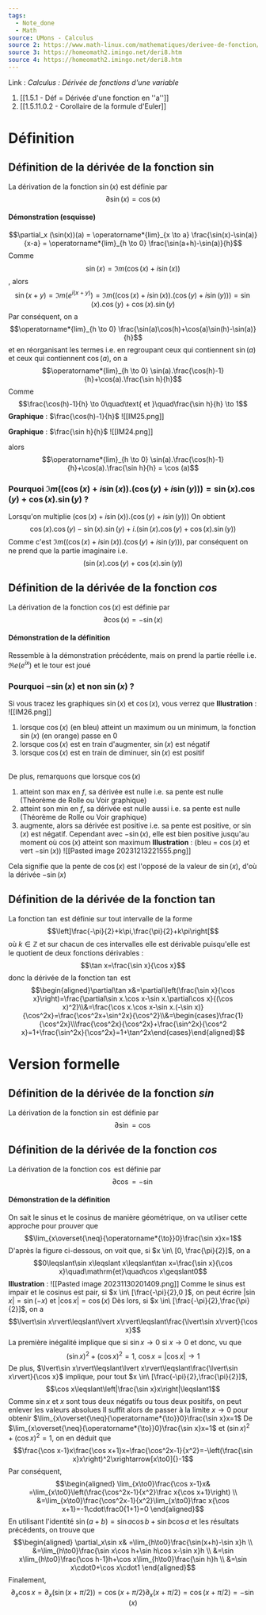 ```yaml
---
tags:
  - Note_done
  - Math
source: UMons - Calculus
source 2: https://www.math-linux.com/mathematiques/derivee-de-fonction/article/derivee-de-arctan-x
source 3: https://homeomath2.imingo.net/deri8.htm
source 4: https://homeomath2.imingo.net/deri8.htm
---
```


Link :
_Calculus : Dérivée de fonctions d'une variable_
1. [[1.5.1 - Déf = Dérivée d'une fonction en ''a'']]
2. [[1.5.11.0.2 - Corollaire de la formule d'Euler]]

# Définition
## Définition de la dérivée de la fonction $\sin$ 
La dérivation de la fonction $\operatorname{sin}(x)$ est définie par $$\partial \operatorname{sin}(x) = \operatorname{cos}(x)$$
#### Démonstration (esquisse)
$$\partial_x (\sin(x))(a) = \operatorname*{lim}_{x \to a} \frac{\sin(x)-\sin(a)}{x-a} = \operatorname*{lim}_{h \to 0} \frac{\sin(a+h)-\sin(a)}{h}$$
Comme $$\sin(x) = \Im m(\cos(x)+i \sin(x))$$, alors $$\sin(x+y) = \Im{m}(e^{i(x+y)}) = \Im{m}((\cos(x)+i\sin(x)).(\cos(y)+i\sin(y))) = \sin(x).\cos(y)+ \cos(x).\sin(y)$$Par conséquent, on a $$\operatorname*{lim}_{h \to 0} \frac{\sin(a)\cos(h)+\cos(a)\sin(h)-\sin(a)}{h}$$ et en réorganisant les termes i.e. en regroupant ceux qui contiennent $\sin(a)$ et ceux qui contiennent $\cos(a)$, on a  $$\operatorname*{lim}_{h \to 0} \sin(a).\frac{\cos(h)-1}{h}+\cos(a).\frac{\sin h}{h}$$ Comme $$\frac{\cos(h)-1}{h} \to 0\quad\text{ et }\quad\frac{\sin h}{h} \to 1$$ 
**Graphique** : $\frac{\cos(h)-1}{h}$ 
![[IM25.png]]

**Graphique** : $\frac{\sin h}{h}$
![[IM24.png]]

alors $$\operatorname*{lim}_{h \to 0} \sin(a).\frac{\cos(h)-1}{h}+\cos(a).\frac{\sin h}{h} = \cos (a)$$ 

### Pourquoi $\Im{m}((\cos(x)+i\sin(x)).(\cos(y)+i\sin(y))) = \sin(x).\cos(y)+ \cos(x).\sin(y)$ ?
Lorsqu'on multiplie $(\cos(x)+i\sin(x)).(\cos(y)+i\sin(y)))$ 
On obtient $$\cos(x).\cos(y) - \sin(x).\sin(y)+ i.(\sin(x).\cos(y)+\cos(x).\sin(y))$$Comme c'est $\Im{m}((\cos(x)+i\sin(x)).(\cos(y)+i\sin(y)))$, par conséquent on ne prend que la partie imaginaire i.e. $$(\sin(x).\cos(y)+\cos(x).\sin(y))$$
## Définition de la dérivée de la fonction $cos$ 
La dérivation de la fonction $\operatorname{cos}(x)$ est définie par $$\partial \operatorname{cos}(x) = -\operatorname{sin}(x)$$
#### Démonstration de la définition
Ressemble à la démonstration précédente, mais on prend la partie réelle i.e. $\Re{e}(e^{ix})$ et le tour est joué

### Pourquoi $-\sin(x)$ et non $\sin(x)$ ?
Si vous tracez les graphiques $\sin(x)$ et $\cos(x)$, vous verrez que
**Illustration** :
![[IM26.png]]
1. lorsque $\cos(x)$ (en bleu) atteint un maximum ou un minimum, la fonction $\sin(x)$ (en orange) passe en 0
2. lorsque $\cos(x)$ est en train d'augmenter, $\sin(x)$ est négatif
3. lorsque $\cos(x)$ est en train de diminuer, $\sin(x)$ est positif

\
De plus, remarquons que lorsque $\cos(x)$ 
1. atteint son max en $f$, sa dérivée est nulle i.e. sa pente est nulle (Théorème de Rolle ou Voir graphique)
2. atteint son min en $f$, sa dérivée est nulle aussi i.e. sa pente est nulle (Théorème de Rolle ou Voir graphique)
3. augmente, alors sa dérivée est positive i.e. sa pente est positive, or $\sin(x)$ est négatif.  Cependant avec $-\sin(x)$, elle est bien positive jusqu'au moment où $\cos(x)$ atteint son maximum
**Illustration** : (bleu = $\cos(x)$ et vert $-\sin(x)$)
![[Pasted image 20231213221555.png]]


Cela signifie que la pente de $\cos(x)$ est l'opposé de la valeur de $\sin(x)$, d'où la dérivée $-\sin(x)$ 

## Définition de la dérivée de la fonction $\tan$ 
La fonction $\tan$ est définie sur tout intervalle de la forme $$\left]\frac{-\pi}{2}+k\pi,\frac{\pi}{2}+k\pi\right[$$ où $k\in\mathbb{Z}$ et sur chacun de ces intervalles elle est dérivable puisqu'elle est le quotient de deux fonctions dérivables : $$\tan x=\frac{\sin x}{\cos x}$$ donc la dérivée de la fonction $\tan$ est $$\begin{aligned}\partial\tan x&=\partial\left(\frac{\sin x}{\cos x}\right)=\frac{\partial\sin x.\cos x-\sin x.\partial\cos x}{(\cos x)^2}\\&=\frac{\cos x.\cos x-\sin x.(-\sin x)}{\cos^2x}=\frac{\cos^2x+\sin^2x}{\cos^2}\\&=\begin{cases}\frac{1}{\cos^2x}\\\frac{\cos^2x}{\cos^2x}+\frac{\sin^2x}{\cos^2 x}=1+\frac{\sin^2x}{\cos^2x}=1+\tan^2x\end{cases}\end{aligned}$$
# Version formelle
## Définition de la dérivée de la fonction $sin$ 
La dérivation de la fonction $\operatorname{sin}$ est définie par $$\partial \operatorname{sin} = \operatorname{cos}$$
## Définition de la dérivée de la fonction $cos$ 
La dérivation de la fonction $\operatorname{cos}$ est définie par $$\partial \operatorname{cos} = -\operatorname{sin}$$
#### Démonstration de la définition
On sait le sinus et le cosinus de manière géométrique, on va utiliser cette approche pour prouver que $$\lim_{x\overset{\neq}{\operatorname*{\to}}0}\frac{\sin x}x=1$$D'après la figure ci-dessous, on voit que, si $x \in\ [0, \frac{\pi}{2}]$, on a $$0\leqslant\sin x\leqslant x\leqslant\tan x=\frac{\sin x}{\cos x}\quad\mathrm{et}\quad\cos x\geqslant0$$
**Illustration** :
![[Pasted image 20231130201409.png]]
Comme le sinus est impair et le cosinus est pair, si $x \in\ [\frac{-\pi}{2},0 ]$, on peut écrire $|\operatorname{sin}x |= \operatorname{sin}(-x)$ et $|\operatorname{cos}x |= \operatorname{cos}(x)$
Dès lors, si $x \in\ [\frac{-\pi}{2},\frac{\pi}{2}]$, on a $$\lvert\sin x\rvert\leqslant\lvert x\rvert\leqslant\frac{\lvert\sin x\rvert}{\cos x}$$
La première inégalité implique que si $\operatorname{sin}x \to 0$ si $x\to 0$ et donc, vu que $$(\operatorname{sin}x)^2+(\operatorname{cos}x)^2= 1,\  \operatorname{cos}x = |\operatorname{cos}x| \to 1$$ De plus, $\lvert\sin x\rvert\leqslant\lvert x\rvert\leqslant\frac{\lvert\sin x\rvert}{\cos x}$ implique, pour tout $x \in\ [\frac{-\pi}{2},\frac{\pi}{2}]$, $$\cos x\leqslant\left|\frac{\sin x}x\right|\leqslant1$$
Comme $\operatorname{sin}x$ et $x$ sont tous deux négatifs ou tous deux positifs, on peut enlever les valeurs absolues
Il suffit alors de passer à la limite $x\to 0$ pour obtenir $\lim_{x\overset{\neq}{\operatorname*{\to}}0}\frac{\sin x}x=1$
De $\lim_{x\overset{\neq}{\operatorname*{\to}}0}\frac{\sin x}x=1$ et $(\operatorname{sin}x)^2+(\operatorname{cos}x)^2= 1$, on en déduit que $$\frac{\cos x-1}x\frac{\cos x+1}x=\frac{\cos^2x-1}{x^2}=-\left(\frac{\sin x}x\right)^2\xrightarrow[x\to0]{}-1$$Par conséquent, $$\begin{aligned}
\lim_{x\to0}\frac{\cos x-1}x& =\lim_{x\to0}\left(\frac{\cos^2x-1}{x^2}\frac x{\cos x+1}\right)  \\
&=\lim_{x\to0}\frac{\cos^2x-1}{x^2}\lim_{x\to0}\frac x{\cos x+1}=-1\cdot\frac0{1+1}=0
\end{aligned}$$En utilisant l'identité $\operatorname{sin}(a+b)= \operatorname{sin}a\operatorname{cos}b+\operatorname{sin}b\operatorname{cos}a$ et les résultats précédents, on trouve que $$\begin{aligned}
\partial_x\sin x& =\lim_{h\to0}\frac{\sin(x+h)-\sin x}h  \\
&=\lim_{h\to0}\frac{\sin x\cos h+\sin h\cos x-\sin x}h \\
&=\sin x\lim_{h\to0}\frac{\cos h-1}h+\cos x\lim_{h\to0}\frac{\sin h}h \\
&=\sin x\cdot0+\cos x\cdot1
\end{aligned}$$Finalement, $$\partial_x\cos x=\partial_x\big(\sin(x+\pi/2)\big)=\cos(x+\pi/2)\partial_x(x+\pi/2) =\cos(x+\pi /2) = -\sin(x)$$
